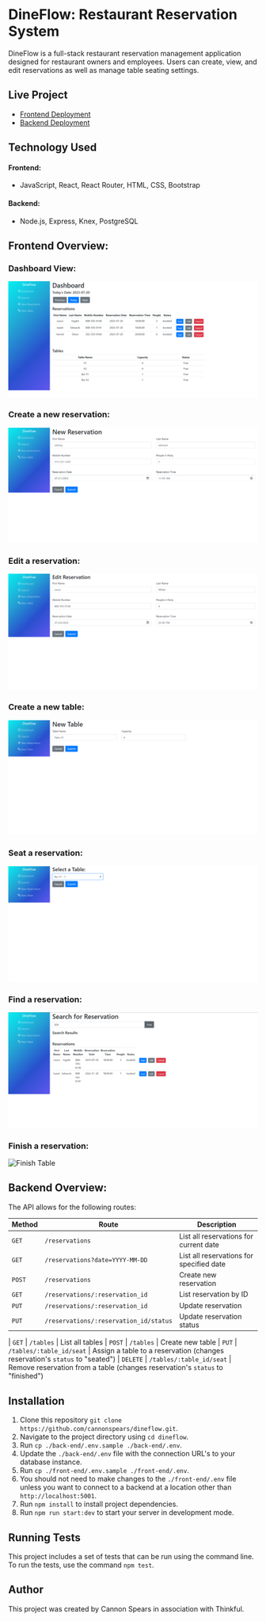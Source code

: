 # DineFlow: Restaurant Reservation System

DineFlow is a full-stack restaurant reservation management application designed for restaurant owners and employees.
Users can create, view, and edit reservations as well as manage table seating settings.

## Live Project

- [Frontend Deployment](https://dineflow.onrender.com)
- [Backend Deployment](https://dineflow-backend.onrender.com)

## Technology Used

#### Frontend:

- JavaScript, React, React Router, HTML, CSS, Bootstrap

#### Backend:

- Node.js, Express, Knex, PostgreSQL

## Frontend Overview:

### Dashboard View:

![Dashboard View](./screenshots/Dashboard.png "Dashboard View")

### Create a new reservation:

![Create Reservation](./screenshots/Create%20Reservation.png "Create Reservation")

### Edit a reservation:

![Edit Reservation](./screenshots/Edit%20Reservation.png "Edit Reservation")

### Create a new table:

![Create Table](./screenshots/Create%20Table.png "Create Table")

### Seat a reservation:

![Select Table](./screenshots/Select%20Table.png "Select Table")

### Find a reservation:

![Search Reservation](./screenshots/Search%20Reservation.png "Search Reservation")

### Finish a reservation:

![Finish Table](./screenshots/Find%Table.png "Finish Table")

## Backend Overview:

The API allows for the following routes:

| Method | Route                                  | Description                              |
| ------ | -------------------------------------- | ---------------------------------------- |
| `GET`  | `/reservations`                        | List all reservations for current date   |
| `GET`  | `/reservations?date=YYYY-MM-DD`        | List all reservations for specified date |
| `POST` | `/reservations`                        | Create new reservation                   |
| `GET`  | `/reservations/:reservation_id`        | List reservation by ID                   |
| `PUT`  | `/reservations/:reservation_id`        | Update reservation                       |
| `PUT`  | `/reservations/:reservation_id/status` | Update reservation status                |

| `GET` | `/tables` | List all tables
| `POST` | `/tables` | Create new table
| `PUT` | `/tables/:table_id/seat` | Assign a table to a reservation (changes reservation's `status` to "seated")
| `DELETE` | `/tables/:table_id/seat` | Remove reservation from a table (changes reservation's `status` to "finished")

## Installation

1. Clone this repository `git clone https://github.com/cannonspears/dineflow.git`.
1. Navigate to the project directory using `cd dineflow`.
1. Run `cp ./back-end/.env.sample ./back-end/.env`.
1. Update the `./back-end/.env` file with the connection URL's to your database instance.
1. Run `cp ./front-end/.env.sample ./front-end/.env`.
1. You should not need to make changes to the `./front-end/.env` file unless you want to connect to a backend at a location other than `http://localhost:5001`.
1. Run `npm install` to install project dependencies.
1. Run `npm run start:dev` to start your server in development mode.

## Running Tests

This project includes a set of tests that can be run using the command line. To run the tests, use the command `npm test`.

## Author

This project was created by Cannon Spears in association with Thinkful.
